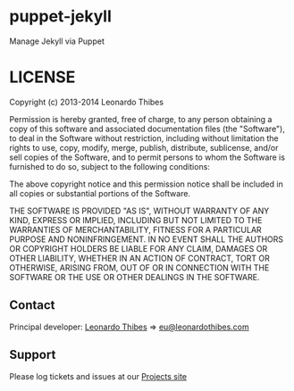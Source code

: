 puppet-jekyll
=============

Manage Jekyll via Puppet

LICENSE
=======

Copyright (c) 2013-2014 Leonardo Thibes

Permission is hereby granted, free of charge, to any person obtaining a copy
of this software and associated documentation files (the "Software"), to deal
in the Software without restriction, including without limitation the rights
to use, copy, modify, merge, publish, distribute, sublicense, and/or sell
copies of the Software, and to permit persons to whom the Software is furnished
to do so, subject to the following conditions:

The above copyright notice and this permission notice shall be included in all
copies or substantial portions of the Software.

THE SOFTWARE IS PROVIDED "AS IS", WITHOUT WARRANTY OF ANY KIND, EXPRESS OR
IMPLIED, INCLUDING BUT NOT LIMITED TO THE WARRANTIES OF MERCHANTABILITY,
FITNESS FOR A PARTICULAR PURPOSE AND NONINFRINGEMENT. IN NO EVENT SHALL THE
AUTHORS OR COPYRIGHT HOLDERS BE LIABLE FOR ANY CLAIM, DAMAGES OR OTHER
LIABILITY, WHETHER IN AN ACTION OF CONTRACT, TORT OR OTHERWISE, ARISING FROM,
OUT OF OR IN CONNECTION WITH THE SOFTWARE OR THE USE OR OTHER DEALINGS IN
THE SOFTWARE.

Contact
-------

Principal developer: 
	[Leonardo Thibes](http://leonardothibes.com) => [eu@leonardothibes.com](mailto:eu@leonardothibes.com)

Support
-------

Please log tickets and issues at our [Projects site](https://github.com/leonardothibes/puppet-jekyll/issues)
